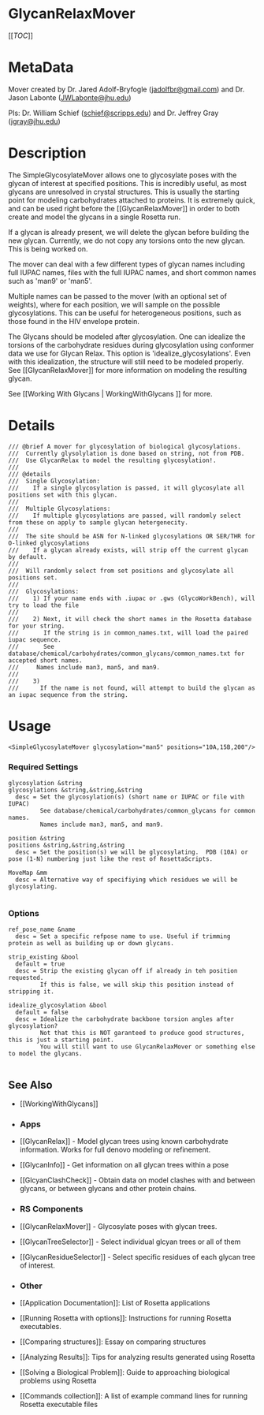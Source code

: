 GlycanRelaxMover
================

[[_TOC_]]

MetaData
========

Mover created by Dr. Jared Adolf-Bryfogle (jadolfbr@gmail.com) and  Dr. Jason Labonte (JWLabonte@jhu.edu)

PIs: Dr. William Schief (schief@scripps.edu) and Dr. Jeffrey Gray (jgray@jhu.edu)


Description
===========

The SimpleGlycosylateMover allows one to glycosylate poses with the glycan of interest at specified positions.  This is incredibly useful, as most glycans are unresolved in crystal structures.
This is usually the starting point for modeling carbohydrates attached to proteins.  It is extremely quick, and can be used right before the [[GlycanRelaxMover]] in order to both create and model the glycans in a single Rosetta run.

If a glycan is already present, we will delete the glycan before building the new glycan.  Currently, we do not copy any torsions onto the new glycan.  This is being worked on.

The mover can deal with a few different types of glycan names including full IUPAC names, files with the full IUPAC names, and short common names such as 'man9' or 'man5'. 

Multiple names can be passed to the mover (with an optional set of weights), where for each position, we will sample on the possible glycosylations.  This can be useful for heterogeneous positions, such as those found in the HIV envelope protein.  

The Glycans should be modeled after glycosylation.  One can idealize the torsions of the carbohydrate residues during glycosylation using conformer data we use for Glycan Relax.  This option is 'idealize_glycosylations'.  Even with this idealization, the structure will still need to be modeled properly.  See [[GlycanRelaxMover]] for more information on modeling the resulting glycan.
 


See [[Working With Glycans | WorkingWithGlycans ]] for more.



Details
=======

```
/// @brief A mover for glycosylation of biological glycosylations.
///  Currently glysolylation is done based on string, not from PDB.
///  Use GlycanRelax to model the resulting glycosylation!.
///
/// @details
///  Single Glycosylation:
///    If a single glycosylation is passed, it will glycosylate all positions set with this glycan.
///
///  Multiple Glycosylations:
///    If multiple glycosylations are passed, will randomly select from these on apply to sample glycan hetergenecity.
///
///  The site should be ASN for N-linked glycosylations OR SER/THR for O-linked glycosylations
///    If a glycan already exists, will strip off the current glycan by default.
///
///  Will randomly select from set positions and glycosylate all positions set.
///
///  Glycosylations:
///    1) If your name ends with .iupac or .gws (GlycoWorkBench), will try to load the file
///
///    2) Next, it will check the short names in the Rosetta database for your string.
///       If the string is in common_names.txt, will load the paired iupac sequence.
///       See database/chemical/carbohydrates/common_glycans/common_names.txt for accepted short names.
///     Names include man3, man5, and man9.
///
///    3)
///      If the name is not found, will attempt to build the glycan as an iupac sequence from the string.
```

<!--- BEGIN_INTERNAL -->


Usage
=====

```
<SimpleGlycosylateMover glycosylation="man5" positions="10A,15B,200"/>
```


### Required Settings

```
glycosylation &string
glycosylations &string,&string,&string
  desc = Set the glycosylation(s) (short name or IUPAC or file with IUPAC)
         See database/chemical/carbohydrates/common_glycans for common names.
         Names include man3, man5, and man9.

position &string
positions &string,&string,&string
  desc = Set the position(s) we will be glycosylating.  PDB (10A) or pose (1-N) numbering just like the rest of RosettaScripts.

MoveMap &mm
  desc = Alternative way of specifiying which residues we will be glycosylating.


```

### Options

```
ref_pose_name &name
  desc = Set a specific refpose name to use. Useful if trimming protein as well as building up or down glycans.
  
strip_existing &bool
  default = true
  desc = Strip the existing glycan off if already in teh position requested.
         If this is false, we will skip this position instead of stripping it.
 
idealize_glycosylation &bool
  default = false
  desc = Idealize the carbohydrate backbone torsion angles after glycosylation? 
         Not that this is NOT garanteed to produce good structures, this is just a starting point.
         You will still want to use GlycanRelaxMover or something else to model the glycans.
          
```



<!--- END_INTERNAL -->

## See Also
- [[WorkingWithGlycans]]

- ### Apps
 - [[GlycanRelax]] - Model glycan trees using known carbohydrate information.  Works for full denovo modeling or refinement.
 - [[GlycanInfo]] - Get information on all glycan trees within a pose
 - [[GlcyanClashCheck]] - Obtain data on model clashes with and between glycans, or between glycans and other protein chains.

- ### RS Components
 - [[GlycanRelaxMover]] - Glycosylate poses with glycan trees.  
 - [[GlycanTreeSelector]] - Select individual glcyan trees or all of them
 - [[GlycanResidueSelector]] - Select specific residues of each glycan tree of interest.

- ### Other
 - [[Application Documentation]]: List of Rosetta applications
 - [[Running Rosetta with options]]: Instructions for running Rosetta executables.
 - [[Comparing structures]]: Essay on comparing structures
 - [[Analyzing Results]]: Tips for analyzing results generated using Rosetta
 - [[Solving a Biological Problem]]: Guide to approaching biological problems using Rosetta
 - [[Commands collection]]: A list of example command lines for running Rosetta executable files
